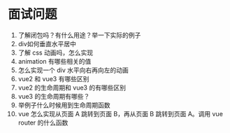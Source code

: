 # 面试问题

1. 了解闭包吗？有什么用途？举一下实际的例子
2. div如何垂直水平居中
3. 了解 css 动画吗，怎么实现
4. animation 有哪些相关的值
5. 怎么实现一个 div 水平向右再向左的动画
6. vue2 和 vue3 有哪些区别
7. vue2 的生命周期和 vue3 的有哪些区别
8. vue3 的生命周期有哪些？
9. 举例子什么时候用到生命周期函数
10. vue 怎么实现从页面 A 跳转到页面 B，再从页面 B 跳转到页面 A。调用 vue router 的什么函数
